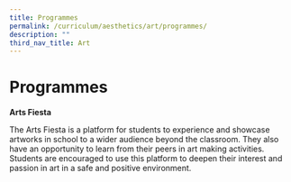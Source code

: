 ```yaml
---
title: Programmes
permalink: /curriculum/aesthetics/art/programmes/
description: ""
third_nav_title: Art
---
```

Programmes
==========


<b>Arts Fiesta</b>  
  




The Arts Fiesta is a platform for students to experience and showcase artworks in school to a wider audience beyond the classroom. They also have an opportunity to learn from their peers in art making activities. Students are encouraged to use this platform to deepen their interest and passion in art in a safe and positive environment.